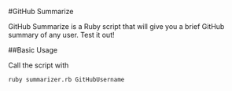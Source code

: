 #GitHub Summarize

GitHub Summarize is a Ruby script that will give you a brief GitHub summary of any user. Test it out!

##Basic Usage

Call the script with

```
ruby summarizer.rb GitHubUsername
```
